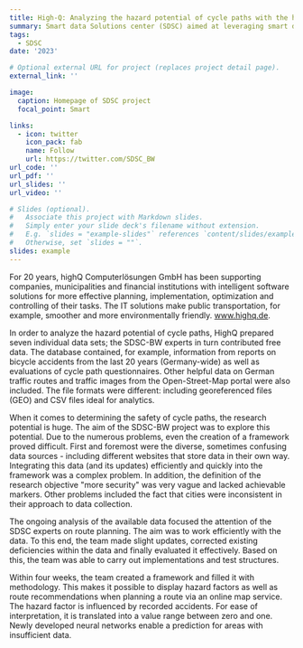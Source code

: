 ```yaml
---
title: High-Q: Analyzing the hazard potential of cycle paths with the help of AI algorithms
summary: Smart data Solutions center (SDSC) aimed at leveraging smart data technologies for SMEs in Baden-Württemberg's manufacturing sector. This initiative, supported by the Ministry of Science, Research and Art Baden-Württemberg (MWK), focuses on facilitating SMEs' access to and use of smart data. Through analyzing real industrial datasets, we aim to foster SME awareness and readiness for data innovation, particularly in Industry 4.0 contexts. Our collaboration with companies demonstrates the project's capacity to generate actionable insights and integrate smart technologies into existing systems, promoting data-driven innovation across the region.
tags:
  - SDSC
date: '2023'

# Optional external URL for project (replaces project detail page).
external_link: ''

image:
  caption: Homepage of SDSC project
  focal_point: Smart

links:
  - icon: twitter
    icon_pack: fab
    name: Follow
    url: https://twitter.com/SDSC_BW
url_code: ''
url_pdf: ''
url_slides: ''
url_video: ''

# Slides (optional).
#   Associate this project with Markdown slides.
#   Simply enter your slide deck's filename without extension.
#   E.g. `slides = "example-slides"` references `content/slides/example-slides.md`.
#   Otherwise, set `slides = ""`.
slides: example
---
```


For 20 years, highQ Computerlösungen GmbH has been supporting companies, municipalities and financial institutions with intelligent software solutions for more effective planning, implementation, optimization and controlling of their tasks. The IT solutions make public transportation, for example, smoother and more environmentally friendly. www.highq.de.

In order to analyze the hazard potential of cycle paths, HighQ prepared seven individual data sets; the SDSC-BW experts in turn contributed free data. The database contained, for example, information from reports on bicycle accidents from the last 20 years (Germany-wide) as well as evaluations of cycle path questionnaires. Other helpful data on German traffic routes and traffic images from the Open-Street-Map portal were also included. The file formats were different: including georeferenced files (GEO) and CSV files ideal for analytics.

When it comes to determining the safety of cycle paths, the research potential is huge. The aim of the SDSC-BW project was to explore this potential. Due to the numerous problems, even the creation of a framework proved difficult. First and foremost were the diverse, sometimes confusing data sources - including different websites that store data in their own way. Integrating this data (and its updates) efficiently and quickly into the framework was a complex problem. In addition, the definition of the research objective "more security" was very vague and lacked achievable markers. Other problems included the fact that cities were inconsistent in their approach to data collection.

The ongoing analysis of the available data focused the attention of the SDSC experts on route planning. The aim was to work efficiently with the data. To this end, the team made slight updates, corrected existing deficiencies within the data and finally evaluated it effectively. Based on this, the team was able to carry out implementations and test structures.

Within four weeks, the team created a framework and filled it with methodology. This makes it possible to display hazard factors as well as route recommendations when planning a route via an online map service. The hazard factor is influenced by recorded accidents. For ease of interpretation, it is translated into a value range between zero and one. Newly developed neural networks enable a prediction for areas with insufficient data.